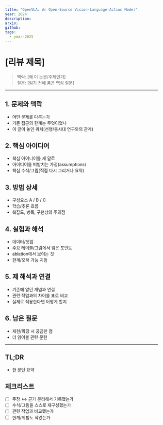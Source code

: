 ```yaml
---
title: "OpenVLA: An Open-Source Vision-Language-Action Model"
year: 2024
description:
arxiv:
github:
tags:
  - year-2025
---
```


# [리뷰 제목]

> 맥락: [왜 이 논문/주제인가]  
> 질문: [읽기 전에 품은 핵심 질문]

---

## 1. 문제와 맥락
- 어떤 문제를 다루는가
- 기존 접근의 한계는 무엇이었나
- 이 글이 놓인 위치(선행/동시대 연구와의 관계)

## 2. 핵심 아이디어
- 핵심 아이디어를 제 말로
- 아이디어를 떠받치는 가정(assumptions)
- 핵심 수식/그림(직접 다시 그리거나 요약)

## 3. 방법 상세
- 구성요소 A / B / C
- 학습/추론 흐름
- 복잡도, 병목, 구현상의 주의점

## 4. 실험과 해석
- 데이터/셋업
- 주요 테이블/그림에서 읽은 포인트
- ablation에서 보이는 것
- 한계/오해 가능 지점

## 5. 제 해석과 연결
- 기존에 알던 개념과 연결
- 관련 작업과의 차이를 표로 비교
- 실제로 적용한다면 어떻게 할지

## 6. 남은 질문
- 재현/확장 시 궁금한 점
- 더 읽어볼 관련 문헌

---

## TL;DR
- 한 문단 요약

## 체크리스트
- [ ] 주장 ↔ 근거 분리해서 기록했는가
- [ ] 수식/그림을 스스로 재구성했는가
- [ ] 관련 작업과 비교했는가
- [ ] 한계/위험도 적었는가
